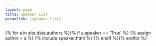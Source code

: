 ```yaml
---
layout: page
title: Speaker List
permalink: /speaker-list/
---
```

{% for a in site.data.authors %}{% if a.speaker == 'True' %}
{% assign author = a %}
{% include speaker.html %}
{% endif %}{% endfor %}
